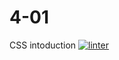 # 4-01
CSS intoduction
 [![linter](https://github.com/Mateo-Ugarte/4-01/workflows/linter/badge.svg)](https://github.com/marketplace/actions/super-linter)         
